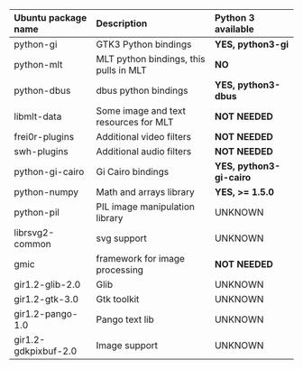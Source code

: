 | **Ubuntu package name** | **Description** | Python 3 available |
|:-------------------------------|:----------------|:--------------|
| python-gi | GTK3 Python bindings | **YES, python3-gi**  |
| python-mlt | MLT python bindings, this pulls in MLT | **NO** |
| python-dbus | dbus python bindings | **YES, python3-dbus** |
| libmlt-data | Some image and text resources for MLT |**NOT NEEDED** |
| frei0r-plugins | Additional video filters | **NOT NEEDED** |
| swh-plugins | Additional audio filters | **NOT NEEDED**  |
| python-gi-cairo | Gi Cairo bindings | **YES, python3-gi-cairo** |
| python-numpy | Math and arrays library |  **YES, >= 1.5.0** |
| python-pil | PIL image manipulation library | UNKNOWN |
| librsvg2-common | svg support | UNKNOWN|
| gmic | framework for image processing | **NOT NEEDED**  |
| gir1.2-glib-2.0 | Glib | UNKNOWN|
| gir1.2-gtk-3.0 | Gtk toolkit | UNKNOWN |
| gir1.2-pango-1.0 | Pango text lib | UNKNOWN |
| gir1.2-gdkpixbuf-2.0 | Image support | UNKNOWN |
